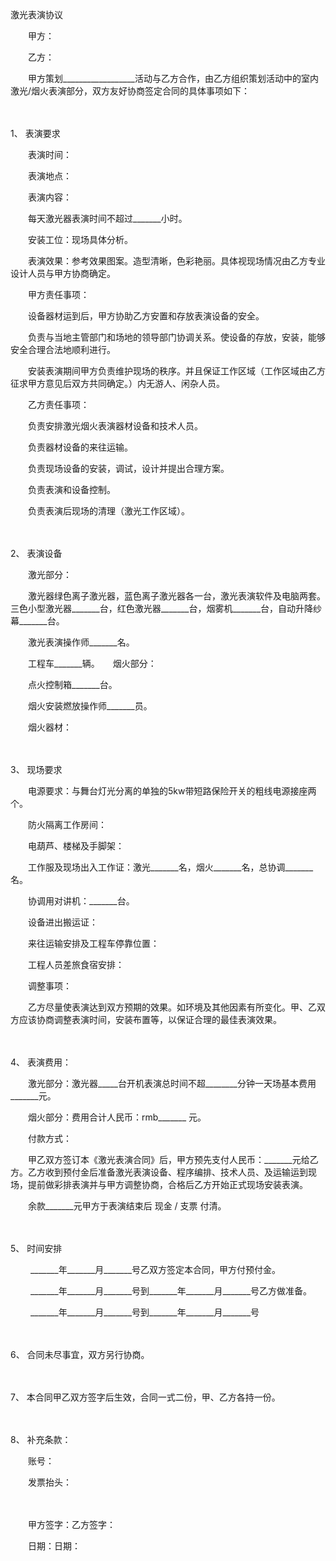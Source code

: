 



激光表演协议



 

　　甲方：

　　乙方：　　

　　甲方策划__________________活动与乙方合作，由乙方组织策划活动中的室内激光/烟火表演部分，双方友好协商签定合同的具体事项如下：

　　

1、
表演要求

　　表演时间：

　　表演地点：

　　表演内容：

　　每天激光器表演时间不超过_______小时。

　　安装工位：现场具体分析。

　　表演效果：参考效果图案。造型清晰，色彩艳丽。具体视现场情况由乙方专业设计人员与甲方协商确定。

　　甲方责任事项：

　　设备器材运到后，甲方协助乙方安置和存放表演设备的安全。

　　负责与当地主管部门和场地的领导部门协调关系。使设备的存放，安装，能够安全合理合法地顺利进行。

　　安装表演期间甲方负责维护现场的秩序。并且保证工作区域（工作区域由乙方征求甲方意见后双方共同确定。）内无游人、闲杂人员。

　　乙方责任事项：

　　负责安排激光烟火表演器材设备和技术人员。

　　负责器材设备的来往运输。

　　负责现场设备的安装，调试，设计并提出合理方案。

　　负责表演和设备控制。

　　负责表演后现场的清理（激光工作区域）。

　　

2、
表演设备

　　激光部分：

　　激光器绿色离子激光器，蓝色离子激光器各一台，激光表演软件及电脑两套。三色小型激光器_______台，红色激光器_______台，烟雾机_______台，自动升降纱幕_______台。

　　激光表演操作师_______名。

　　工程车_______辆。　　烟火部分：

　　点火控制箱_______台。

　　烟火安装燃放操作师_______员。

　　烟火器材：

　　

3、
现场要求

　　电源要求：与舞台灯光分离的单独的5kw带短路保险开关的粗线电源接座两个。

　　防火隔离工作房间：

　　电葫芦、楼梯及手脚架：

　　工作服及现场出入工作证：激光_______名，烟火_______名，总协调_______名。

　　协调用对讲机：_______台。

　　设备进出搬运证：

　　来往运输安排及工程车停靠位置：

　　工程人员差旅食宿安排：

　　调整事项：

　　乙方尽量使表演达到双方预期的效果。如环境及其他因素有所变化。甲、乙双方应该协商调整表演时间，安装布置等，以保证合理的最佳表演效果。

　　

4、
表演费用：

　　激光部分：激光器_____台开机表演总时间不超________分钟一天场基本费用_______元。

　　烟火部分：费用合计人民币：rmb_______ 元。

　　付款方式：

　　甲乙双方签订本《激光表演合同》后，甲方预先支付人民币：_______元给乙方。乙方收到预付金后准备激光表演设备、程序编排、技术人员、及运输运到现场，提前做彩排表演并与甲方调整协商，合格后乙方开始正式现场安装表演。

　　余款_______元甲方于表演结束后 现金 / 支票 付清。

　　

5、
时间安排

　　 _______年_______月_______号乙双方签定本合同，甲方付预付金。

　　 _______年_______月_______号到_______年_______月_______号乙方做准备。

　　 _______年_______月_______号到_______年_______月_______号

　　

6、
合同未尽事宜，双方另行协商。

　　

7、
本合同甲乙双方签字后生效，合同一式二份，甲、乙方各持一份。

　　

8、
补充条款：　　

　　账号：

　　发票抬头：　　

　　

　　甲方签字：乙方签字：

　　日期：日期：
